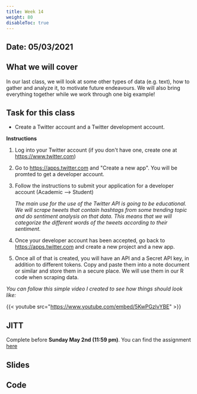 ```yaml
---
title: Week 14
weight: 80
disableToc: true
---
```


## Date: 05/03/2021

## What we will cover

In our last class, we will look at some other types of data (e.g. text), how to gather and analyze it, to motivate future endeavours. We will also bring everything together while we work through one big example!

## Task for this class

- Create a Twitter account and a Twitter development account.

**Instructions**

1) Log into your Twitter account (if you don't have one, create one at https://www.twitter.com)

2) Go to https://apps.twitter.com and "Create a new app". You will be promted to get a developer account.

3) Follow the instructions to submit your application for a developer account (Academic --> Student)

	*The main use for the use of the Twitter API is going to be educational. We will scrape tweets that contain hashtags from some trending topic and do sentiment analysis on that data. This means that we will categorize the different words of the tweets according to their sentiment.*

4) Once your developer account has been accepted, go back to https://apps.twitter.com and create a new project and a new app.

5) Once all of that is created, you will have an API and a Secret API key, in addition to different tokens. Copy and paste them into a note document or similar and store them in a secure place. We will use them in our R code when scraping data.

*You can follow this simple video I created to see how things should look like:*

{{< youtube src="https://www.youtube.com/embed/5KwPGzlvYBE" >}}


## JITT 

Complete before **Sunday May 2nd (11:59 pm)**. You can find the assignment <a onclick="ga('send', 'event', 'External-Link','click','JITT11','0','Link');" href="https://forms.gle/HwbnpjNKFZVNb5iK6" target="_blank">here</a>

## Slides

<!-- {{% button href="https://sta235.netlify.app/Classes/Week11/1_shrinkage/sp2021_sta235_13_shrinkage.html" icon="fas fa-external-link-alt" icon-position="right" %}}New window{{% /button %}} {{% button href="https://sta235.netlify.app/Classes/Week11/1_shrinkage/sp2021_sta235_13_shrinkage.pdf" icon="fas fa-file-pdf" icon-position="right" %}}Download{{% /button %}} 

{{< slides src="https://sta235.netlify.app/Classes/Week11/1_shrinkage/sp2021_sta235_13_shrinkage.html" >}}

{{% button href="https://sta235.netlify.app/Classes/Week11/2_KNearest/sp2021_sta235_14_knn.html" icon="fas fa-external-link-alt" icon-position="right" %}}New window{{% /button %}} {{% button href="https://sta235.netlify.app/Classes/Week11/2_KNearest/sp2021_sta235_14_knn.pdf" icon="fas fa-file-pdf" icon-position="right" %}}Download{{% /button %}} 

{{< slides src="https://sta235.netlify.app/Classes/Week11/2_KNearest/sp2021_sta235_14_knn.html" >}} -->

## Code

<!-- Here is the R code we will review in class, with some additional data and questions <a onclick="ga('send', 'event', 'External-Link','click','code11','0','Link');" href="https://raw.githubusercontent.com/maibennett/sta235/main/exampleSite/content/Classes/Week11/code/sp2021_sta235_13_shrinkage_knn.R" target="_blank" class="btn btn-default">Download<i class="fas fa-code"></i></a>
 -->